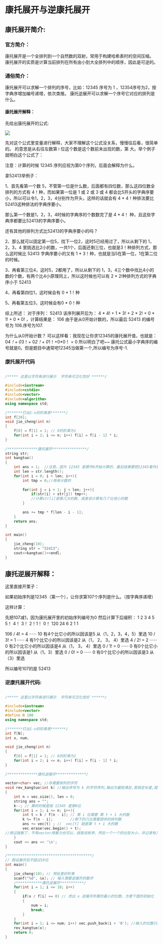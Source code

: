 # 康托展开与逆康托展开

## 康托展开简介:

### 		官方简介：

康托展开是一个全排列到一个自然数的双射，常用于构建哈希表时的空间压缩。 康托展开的实质是计算当前排列在所有由小到大全排列中的顺序，因此是可逆的。

### 		通俗简介：

康托展开可以求解一个排列的序号，比如：12345 序号为 1  ，12354序号为2，按字典序增加编号递增，依次类推。
康托逆展开可以求解一个序号它对应的排列是什么。

#### 		康托展开解释：

先给出康托展开的公式:

![](C:\Users\杨志伟\OneDrive\桌面\学习\images\20190219113343503.png)

先对这个公式里变量进行解释，大家不理解这个公式没关系，慢慢往后看，很简单的。
 的意思是从右往左数第 i 位这个数是这个数前未出现的数，第 大。举个例子就明白这个公式了：

注意：计算的时候 12345 序列应视为第0个序列，后面会解释为什么。

拿52413举例子：

1、首先看第一个数 5，不管第一位是什么数，后面都有四位数，那么这四位数全排列的方式有 4！种，而如果第一位是 1 或 2 或 3 或 4 都会比5开头的字典序要小，所以可以令1，2，3，4分别作为开头，这样的话就会有 4 * 4！种排法要比  52413这种排法的字典序要小。

那么第一个数是1，2，3，4时候的字典序的个数数完了是 4 * 4！ 种，且这些字典序都要比52413的字典序要小。

还有其他的排列方式比52413的字典序要小的吗？

2、那么就可以固定第一位5，找下一位2，这时5已经用过了，所以从剩下的 1，2，3，4 里挑选比2小的数，一共1个，后面还剩三位，也就是3！种排列方式，那么这时候比 52413 字典序要小的又有  1 * 3！种，也就是当5在第一位，1在第二位的时候。

3、再看第三位4，这时5，2都用了，所以从剩下的 1，3，4三个数中找比4小的数的个数，有两个比4小原理同上，所以这时候也可以有 2 * 2!种排列方式的字典序小于 52413

4、再看第四位1，这时候会有 0 * 1！种

5、再看第五位3，这时候会有0 * 0！种

综上所述：
对于序列： 52413 该序列展开后为： 4 * 4! + 1 * 3! + 2 * 2! + 0 * 1! + 0 * 0! ，计算结果是： 106 
由于是从0开始计数的，所以最后 52413 的编号号为 106.序号为107.

为什么从0开始计数？
可以这样看：我现在让你求12345的康托展开值，也就是：0*4！+ 0*3！+ 0*2！+ 0*1！+0*0！ =  0 所以明白了吧~~
康托公式最小字典序的编号就是0。但是题目中通常吧12345当做第一个,所以编号为序号-1.

### 康托展开代码

```c++

/***** 这里以字符串进行展示  字符串可泛化性好 ******/
 
#include<iostream>
#include<cstdio>
#include<vector>
#include<algorithm>
using namespace std;
 
/*******打出1-n的阶乘表*******/
int f[20];
void jie_cheng(int n)
{
    f[0] = f[1] = 1; // 0的阶乘为1
    for(int i = 2; i <= n; i++) f[i] = f[i - 1] * i;
}
 
/**************康托展开****************/
string str;
int kangtuo()
{
    int ans = 1;  //注意，因为 12345 是算作0开始计算的，最后结果要把12345看作是第一个
    int len = str.length();
    for(int i = 0; i < len; i++){
        int tmp = 0;//用来计数的
 
        for(int j = i + 1; j < len; j++){
            if(str[i] > str[j]) tmp++;
            //计算str[i]是第几大的数，或者说计算有几个比他小的数
        }
 
        ans += tmp * f[len - i - 1];
    }
    return ans;
}
 
int main()
{
    jie_cheng(10);
    string str = "52413";
    cout<<kangtuo()<<endl;
}
```

## 康托逆展开解释：

这里直接开栗子：

如果初始序列是12345（第一个），让你求第107个序列是什么。（按字典序递增）

这样计算：

先把107减1，因为康托展开里的初始序列编号为0
然后计算下后缀积：
  1      2      3    4    5
  5！  4！  3！ 2！1！ 0！
120   24     6    2    1     1

106 /  4! = 4 ······ 10 有4个比它小的所以因该是5   从（1，2，3，4，5）里选
10   /  3!  = 1 ······ 4  有1个比它小的所以因该是2   从（1， 2， 3， 4）里选
 4    /  2!  = 2 ······ 0  有2个比它小的所以因该是4   从（1， 3， 4）里选
 0    /  1!  = 0 ······ 0  有0个比它小的所以因该是1   从（1，3）里选
 0    /  0!  = 0 ······ 0  有0个比它小的所以因该是3   从（3）里选

所以编号107的是 52413

### 逆康托展开代码:

```c++

/***** 这里以字符串进行展示  字符串可泛化性好 ******/
 
#include<iostream>
#include<vector>
#define N 100
using namespace std;
 
/*******打出1-n的阶乘表*******/
int f[N];
int x, num;
 
void jie_cheng(int n)
{
    f[0] = f[1] = 1; // 0的阶乘为1
    for(int i = 2; i <= n; i++) f[i] = f[i - 1] * i;
}
 
/**************康托逆展开**************/
 
vector<char> vec; //存需要排列的字符
void rev_kangtuo(int k) //输出序号为 k 的字符序列,输出为最短满足,若规定长度,就按顺序补
{
    int n = vec.size(), len = 0;
    string ans = "";
    k--; // 算的时候是按 12345 是第0位
    for(int i = 1; i <= n; i++){
        int t = k / f[n - i]; // 第 i 位需要 第 t + 1 大的数
        k %= f[n - i];        //剩下的几位需要提供的排列数
        ans += vec[t] ; //  vec[t] 就是第 t + 1 大的数
        vec.erase(vec.begin() + t); 
//用过就删了，不用vector用暴力也可以，就是说枚举，然后一个一个的比较大小，并记录有几个没用过的字符且字典序比它小
    }
    cout << ans << '\n';
}
 
/***************************************/
// 假设展开后不超过10位
int main()
{
    jie_cheng(10); // 预处里好阶乘
    scanf("%d", &x); // 输入需要逆展开的数字
    /************康托逆展开***********/
    for(int i = 1; i <= 10; i++)
    {
    	if(x / f[i] == 0) // 求出 x 逆展开所需的最小的位数，方便下面的初始化
    	{
    		num = i;
    		break;
    	}
    }
    for(int i = 1; i <= num; i++) vec.push_back(i + '0'); //输入的位数只要不小于num就可以
    rev_kangtuo(x);
    return 0;
}

```


